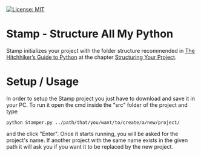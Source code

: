 [![License: MIT](https://img.shields.io/badge/License-MIT-yellow.svg)](Stamp-Structure_All_My_Python/LICENSE)
# Stamp - Structure All My Python
Stamp initializes your project with the folder structure recommended in [The Hitchhiker’s Guide to Python](https://docs.python-guide.org/) at the chapter [Structuring Your Project](https://docs.python-guide.org/writing/structure/).

# Setup / Usage
In order to setup the Stamp project you just have to download and save it in your PC.
To run it open the cmd inside the "src" folder of the project and type
```
python Stamper.py ../path/that/you/want/to/create/a/new/project/
```
and the click "Enter". Once it starts running, you will be asked for the project's name. If another project with the same name exists in the given path it will ask you if you want it to be replaced by the new project.
